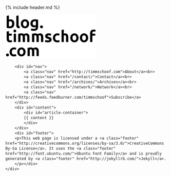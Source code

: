 {% include header.md %}
<body>
	<div id="body">
		<div id="header">
			<a href="/" title="Home"> <img src="/images/header.png" alt="header.png" width="283" height="137"></a>
		</div>

		<div id="nav">
			<a class="nav" href="http://timmschoof.com">About</a><br>
			<a class="nav" href="/contact/">Contact</a><br>
			<a class="nav" href="/archives/">Archives</a><br>
			<a class="nav" href="/network/">Network</a><br>
			<a class="nav" href="http://feeds.feedburner.com/timmschoof">Subscribe</a>
		</div>
		<div id="content">
			<div id="article-container">
			{{ content }}
			</div>
		</div>
		<div id="footer">
		<p>This web page is licensed under a <a class="footer" href="http://creativecommons.org/licenses/by-sa/3.0/">CreativeCommons By-Sa License</a>. It uses the <a class="footer" href="http://font.ubuntu.com/">Ubuntu Font Family</a> and is proudly generated by <a class="footer" href="http://jekyllrb.com/">Jekyll</a>.
		</p></div>
	</div>
</body>
